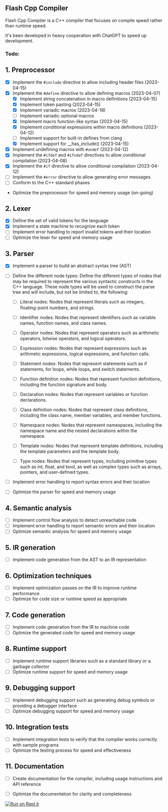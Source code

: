 ## Flash Cpp Compiler

Flash Cpp Compiler is a C++ compiler that focuses on compile speed rather than runtime speed.

It's been developed in heavy cooperation with ChatGPT to speed up development.

### Todo:

## 1. Preprocessor
   - [x] Implement the `#include` directive to allow including header files (2023-04-15)
   - [x] Implement the `#define` directive to allow defining macros (2023-04-07)
      - [x] Implement string concatenation in macro definitions (2023-04-15)
      - [x] Implement token pasting (2023-04-15)
      - [x] Implement variadic macros (2023-04-18)
      - [ ] Implement variadic optional macros
      - [x] Implement macro function-like syntax (2023-04-15)
      - [x] Implement conditional expressions within macro definitions (2023-04-12)
      - [ ] Implement support for built-in defines from clang
      - [x] Implement support for __has_include() (2023-04-15)
   - [x] Implement undefining macros with `#undef` (2023-04-12)
   - [x] Implement the `#ifdef` and `#ifndef` directives to allow conditional compilation (2023-04-08)
   - [x] Implement the `#if` directive to allow conditional compilation (2023-04-12)
   - [ ] Implement the `#error` directive to allow generating error messages
   - [ ] Conform to the C++ standard phases
   - Optimize the preprocessor for speed and memory usage (on-going)

## 2. Lexer
- [x] Define the set of valid tokens for the language
- [x] Implement a state machine to recognize each token
- [ ] Implement error handling to report invalid tokens and their location
- [ ] Optimize the lexer for speed and memory usage

## 3. Parser
- [x] Implement a parser to build an abstract syntax tree (AST)

- [ ] Define the different node types: Define the different types of nodes that may be required to represent the various syntactic constructs in the C++ language. These node types will be used to construct the parse tree and will include, but not be limited to, the following:

    - [ ] Literal nodes: Nodes that represent literals such as integers, floating-point numbers, and strings.

    - [ ] Identifier nodes: Nodes that represent identifiers such as variable names, function names, and class names.

    - [ ] Operator nodes: Nodes that represent operators such as arithmetic operators, bitwise operators, and logical operators.

    - [ ] Expression nodes: Nodes that represent expressions such as arithmetic expressions, logical expressions, and function calls.

    - [ ] Statement nodes: Nodes that represent statements such as if statements, for loops, while loops, and switch statements.

    - [ ] Function definition nodes: Nodes that represent function definitions, including the function signature and body.
    
	- [ ] Declaration nodes: Nodes that represent variables or function declarations.

    - [ ] Class definition nodes: Nodes that represent class definitions, including the class name, member variables, and member functions.

    - [ ] Namespace nodes: Nodes that represent namespaces, including the namespace name and the nested declarations within the namespace.

    - [ ] Template nodes: Nodes that represent template definitions, including the template parameters and the template body.

    - [ ] Type nodes: Nodes that represent types, including primitive types such as int, float, and bool, as well as complex types such as arrays, pointers, and user-defined types.
- [ ] Implement error handling to report syntax errors and their location
- [ ] Optimize the parser for speed and memory usage

## 4. Semantic analysis
- [ ] Implement control flow analysis to detect unreachable code
- [ ] Implement error handling to report semantic errors and their location
- [ ] Optimize semantic analysis for speed and memory usage

## 5. IR generation
- [ ] Implement code generation from the AST to an IR representation

## 6. Optimization techniques
- [ ] Implement optimization passes on the IR to improve runtime performance
- [ ] Optimize for code size or runtime speed as appropriate

## 7. Code generation
- [ ] Implement code generation from the IR to machine code
- [ ] Optimize the generated code for speed and memory usage

## 8. Runtime support
- [ ] Implement runtime support libraries such as a standard library or a garbage collector
- [ ] Optimize runtime support for speed and memory usage

## 9. Debugging support
- [ ] Implement debugging support such as generating debug symbols or providing a debugger interface
- [ ] Optimize debugging support for speed and memory usage

## 10. Integration tests
- [ ] Implement integration tests to verify that the compiler works correctly with sample programs
- [ ] Optimize the testing process for speed and effectiveness

## 11. Documentation
- [ ] Create documentation for the compiler, including usage instructions and API reference
- [ ] Optimize the documentation for clarity and completeness


[![Run on Repl.it](https://replit.com/badge/github/GregorGullwi/FlashCpp)](https://replit.com/new/github/GregorGullwi/FlashCpp)